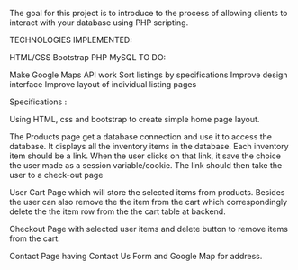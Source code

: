 

The goal for this project is to introduce to the process of allowing clients to interact with your database using PHP scripting.


TECHNOLOGIES IMPLEMENTED:

HTML/CSS
Bootstrap
PHP
MySQL
TO DO:

Make Google Maps API work
Sort listings by specifications
Improve design interface
Improve layout of individual listing pages

Specifications :

Using HTML, css and bootstrap to create simple home page layout.

The Products page get a database connection and use it to access the database. It displays all the inventory items in the database. Each inventory item should be a link. When the user clicks on that link, 
it save the choice the user made as a session variable/cookie. The link should then take the user to a check-out page

User Cart Page which will store the selected items from products. Besides the user can also remove the the item from the cart which 
correspondingly delete the the item row from the the cart table at backend.

Checkout Page with selected user items and delete button to remove items from the cart.

Contact Page having Contact Us Form and Google Map for address.
